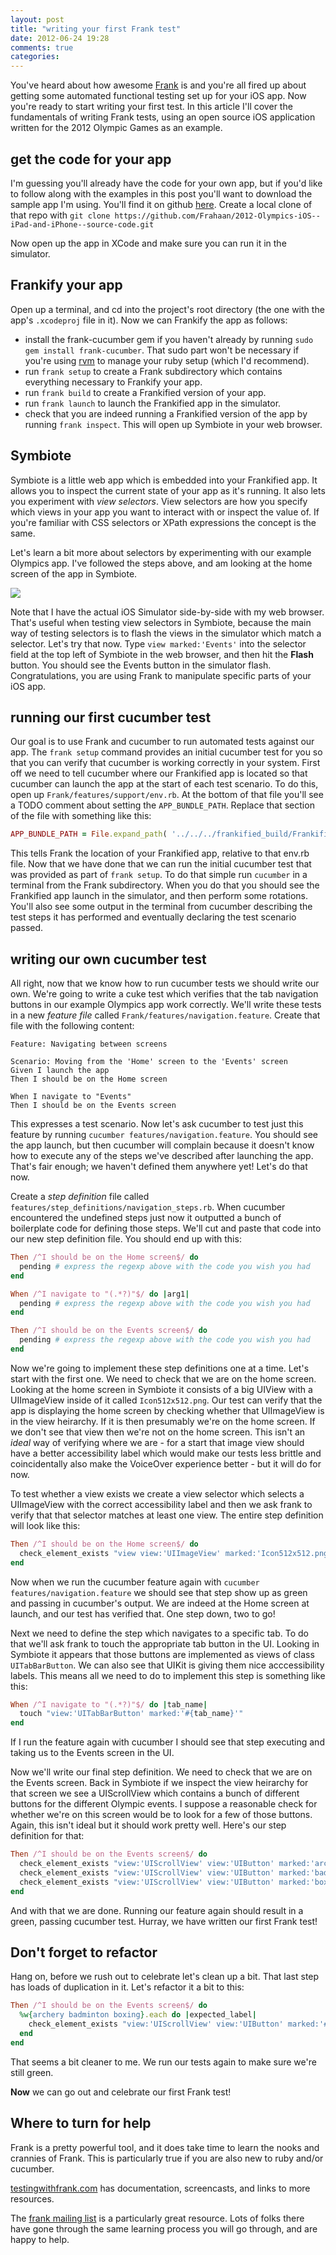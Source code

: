 ```yaml
---
layout: post
title: "writing your first Frank test"
date: 2012-06-24 19:28
comments: true
categories: 
---
```


You've heard about how awesome [Frank](http://www.testingwithfrank.com) is and you're all fired up about getting some automated functional testing set up for your iOS app. Now you're ready to start writing your first test. In this article I'll cover the fundamentals of writing Frank tests, using an open source iOS application written for the 2012 Olympic Games as an example.

## get the code for your app

I'm guessing you'll already have the code for your own app, but if you'd like to follow along with the examples in this post you'll want to download the sample app I'm using. You'll find it on github [here](https://github.com/Frahaan/2012-Olympics-iOS--iPad-and-iPhone--source-code). Create a local clone of that repo with `git clone https://github.com/Frahaan/2012-Olympics-iOS--iPad-and-iPhone--source-code.git`

Now open up the app in XCode and make sure you can run it in the simulator.

## Frankify your app
Open up a terminal, and cd into the project's root directory (the one with the app's `.xcodeproj` file in it). Now we can Frankify the app as follows:

- install the frank-cucumber gem if you haven't already by running `sudo gem install frank-cucumber`. That sudo part won't be necessary if you're using [rvm](http://rvm.beginrescueend.com/) to manage your ruby setup (which I'd recommend).
- run `frank setup` to create a Frank subdirectory which contains everything necessary to Frankify your app.
- run `frank build` to create a Frankified version of your app.
- run `frank launch` to launch the Frankified app in the simulator.
- check that you are indeed running a Frankified version of the app by running `frank inspect`. This will open up Symbiote in your web browser. 

## Symbiote

Symbiote is a little web app which is embedded into your Frankified app. It allows you to inspect the current state of your app as it's running. It also lets you experiment with *view selectors*. View selectors are how you specify which views in your app you want to interact with or inspect the value of. If you're familiar with CSS selectors or XPath expressions the concept is the same.

Let's learn a bit more about selectors by experimenting with our example Olympics app. I've followed the steps above, and am looking at the home screen of the app in Symbiote.

<img src="/images/post_images/2012-06-24_A.png"></img>

Note that I have the actual iOS Simulator side-by-side with my web browser. That's useful when testing view selectors in Symbiote, because the main way of testing selectors is to flash the views in the simulator which match a selector. Let's try that now. Type `view marked:'Events'` into the selector field at the top left of Symbiote in the web browser, and then hit the **Flash** button. You should see the Events button in the simulator flash. Congratulations, you are using Frank to manipulate specific parts of your iOS app.

## running our first cucumber test

Our goal is to use Frank and cucumber to run automated tests against our app. The `frank setup` command provides an initial cucumber test for you so that you can verify that cucumber is working correctly in your system. First off we need to tell cucumber where our Frankified app is located so that cucumber can launch the app at the start of each test scenario. To do this, open up `Frank/features/support/env.rb`. At the bottom of that file you'll see a TODO comment about setting the `APP_BUNDLE_PATH`. Replace that section of the file with something like this:

``` ruby
APP_BUNDLE_PATH = File.expand_path( '../../../frankified_build/Frankified.app', __FILE__ )
```

This tells Frank the location of your Frankified app, relative to that env.rb file. Now that we have done that we can run the initial cucumber test that was provided as part of `frank setup`. To do that simple run `cucumber` in a terminal from the Frank subdirectory. When you do that you should see the Frankified app launch in the simulator, and then perform some rotations. You'll also see some output in the terminal from cucumber describing the test steps it has performed and eventually declaring the test scenario passed. 

## writing our own cucumber test

All right, now that we know how to run cucumber tests we should write our own. We're going to write a cuke test which verifies that the tab navigation buttons in our example Olympics app work correctly. We'll write these tests in a new *feature file* called `Frank/features/navigation.feature`. Create that file with the following content:

``` cucumber navigation.feature
Feature: Navigating between screens

Scenario: Moving from the 'Home' screen to the 'Events' screen
Given I launch the app
Then I should be on the Home screen

When I navigate to "Events"
Then I should be on the Events screen
```

This expresses a test scenario. Now let's ask cucumber to test just this feature by running `cucumber features/navigation.feature`. You should see the app launch, but then cucumber will complain because it doesn't know how to execute any of the steps we've described after launching the app. That's fair enough; we haven't defined them anywhere yet! Let's do that now.

Create a *step definition* file called `features/step_definitions/navigation_steps.rb`. When cucumber encountered the undefined steps just now it outputted a bunch of boilerplate code for defining those steps. We'll cut and paste that code into our new step definition file. You should end up with this:

``` ruby navigation_steps.rb
Then /^I should be on the Home screen$/ do
  pending # express the regexp above with the code you wish you had
end

When /^I navigate to "(.*?)"$/ do |arg1|
  pending # express the regexp above with the code you wish you had
end

Then /^I should be on the Events screen$/ do
  pending # express the regexp above with the code you wish you had
end
```

Now we're going to implement these step definitions one at a time. Let's start with the first one. We need to check that we are on the home screen. Looking at the home screen in Symbiote it consists of a big UIView with a UIImageView inside of it called `Icon512x512.png`. Our test can verify that the app is displaying the home screen by checking whether that UIImageView is in the view heirarchy. If it is then presumably we're on the home screen. If we don't see that view then we're not on the home screen. This isn't an *ideal* way of verifying where we are - for a start that image view should have a better accessibility label which would make our tests less brittle and coincidentally also make the VoiceOver experience better - but it will do for now. 

To test whether a view exists we create a view selector which selects a UIImageView with the correct accessibility label and then we ask frank to verify that that selector matches at least one view. The entire step definition will look like this:

``` ruby
Then /^I should be on the Home screen$/ do
  check_element_exists "view view:'UIImageView' marked:'Icon512x512.png'"
end
```

Now when we run the cucumber feature again with `cucumber features/navigation.feature` we should see that step show up as green and passing in cucumber's output. We are indeed at the Home screen at launch, and our test has verified that. One step down, two to go!

Next we need to define the step which navigates to a specific tab. To do that we'll ask frank to touch the appropriate tab button in the UI. Looking in Symbiote it appears that those buttons are implemented as views of class `UITabBarButton`. We can also see that UIKit is giving them nice acccessibility labels. This means all we need to do to implement this step is something like this:

``` ruby
When /^I navigate to "(.*?)"$/ do |tab_name|
  touch "view:'UITabBarButton' marked:'#{tab_name}'"
end
```

If I run the feature again with cucumber I should see that step executing and taking us to the Events screen in the UI. 

Now we'll write our final step definition. We need to check that we are on the Events screen. Back in Symbiote if we inspect the view heirarchy for that screen we see a UIScrollView which contains a bunch of different buttons for the different Olympic events. I suppose a reasonable check for whether we're on this screen would be to look for a few of those buttons. Again, this isn't ideal but it should work pretty well. Here's our step definition for that:

``` ruby
Then /^I should be on the Events screen$/ do
  check_element_exists "view:'UIScrollView' view:'UIButton' marked:'archery'"
  check_element_exists "view:'UIScrollView' view:'UIButton' marked:'badminton'"
  check_element_exists "view:'UIScrollView' view:'UIButton' marked:'boxing'"
end
```

And with that we are done. Running our feature again should result in a green, passing cucumber test. Hurray, we have written our first Frank test! 


## Don't forget to refactor

Hang on, before we rush out to celebrate let's clean up a bit. That last step has loads of duplication in it. Let's refactor it a bit to this:

``` ruby
Then /^I should be on the Events screen$/ do
  %w{archery badminton boxing}.each do |expected_label|
    check_element_exists "view:'UIScrollView' view:'UIButton' marked:'#{expected_label}'"
  end
end
```

That seems a bit cleaner to me. We run our tests again to make sure we're still green. 

**Now** we can go out and celebrate our first Frank test!

## Where to turn for help

Frank is a pretty powerful tool, and it does take time to learn the nooks and crannies of Frank. This is particularly true if you are also new to ruby and/or cucumber. 

[testingwithfrank.com](http://www.testingwithfrank.com) has documentation, screencasts, and links to more resources.

The [frank mailing list](http://groups.google.com/group/frank-discuss) is a particularly great resource. Lots of folks there have gone through the same learning process you will go through, and are happy to help. 

